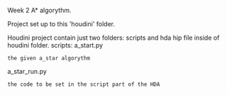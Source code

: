Week 2 A* algorythm.

Project set up to this 'houdini' folder.

Houdini project contain just two folders: scripts and hda hip file inside of houdini folder.
scripts:
a_start.py

    the given a_star algorythm

a_star_run.py

    the code to be set in the script part of the HDA
